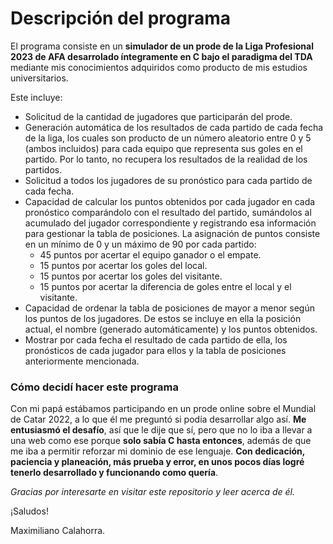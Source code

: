 # Descripción del programa
El programa consiste en un **simulador de un prode de la Liga Profesional 2023 de AFA desarrolado íntegramente en C bajo el paradigma del TDA** mediante mis conocimientos adquiridos como producto de mis estudios universitarios. 

Este incluye:
- Solicitud de la cantidad de jugadores que participarán del prode.
- Generación automática de los resultados de cada partido de cada fecha de la liga, los cuales son producto de un número aleatorio entre 0 y 5 (ambos incluidos) para cada equipo que representa sus goles en el partido. Por lo tanto, no recupera los resultados de la realidad de los partidos.
- Solicitud a todos los jugadores de su pronóstico para cada partido de cada fecha.
- Capacidad de calcular los puntos obtenidos por cada jugador en cada pronóstico comparándolo con el resultado del partido, sumándolos al acumulado del jugador correspondiente y registrando esa información para gestionar la tabla de posiciones. La asignación de puntos consiste en un mínimo de 0 y un máximo de 90 por cada partido:
  - 45 puntos por acertar el equipo ganador o el empate.
  - 15 puntos por acertar los goles del local.
  - 15 puntos por acertar los goles del visitante.
  - 15 puntos por acertar la diferencia de goles entre el local y el visitante.
- Capacidad de ordenar la tabla de posiciones de mayor a menor según los puntos de los jugadores. De estos se incluye en ella la posición actual, el nombre (generado automáticamente) y los puntos obtenidos.
- Mostrar por cada fecha el resultado de cada partido de ella, los pronósticos de cada jugador para ellos y la tabla de posiciones anteriormente mencionada.

### Cómo decidí hacer este programa
Con mi papá estábamos participando en un prode online sobre el Mundial de Catar 2022, a lo que él me preguntó si podía desarrollar algo así. **Me entusiasmó el desafío**, así que le dije que sí, pero que no lo iba a llevar a una web como ese porque **solo sabía C hasta entonces**, además de que me iba a permitir reforzar mi dominio de ese lenguaje. **Con dedicación, paciencia y planeación, más prueba y error, en unos pocos días logré tenerlo desarrollado y funcionando como quería**.

*Gracias por interesarte en visitar este repositorio y leer acerca de él.*

¡Saludos!

Maximiliano Calahorra.
